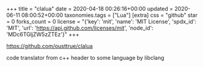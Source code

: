 +++
title = "clalua"
date = 2020-04-18 00:26:16+00:00
updated = 2020-06-11 08:00:52+00:00
taxonomies.tags = ["Lua"]
[extra]
css = "github"
star = 0
forks_count = 0
license = "{'key': 'mit', 'name': 'MIT License', 'spdx_id': 'MIT', 'url': 'https://api.github.com/licenses/mit', 'node_id': 'MDc6TGljZW5zZTEz'}"
+++

<https://github.com/ousttrue/clalua>

code translator from c++ header to some language by libclang
